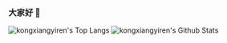 ### 大家好 👋



![kongxiangyiren's Top Langs](https://github-readme-stats.vercel.app/api/top-langs/?username=kongxiangyiren&layout=compact)
![kongxiangyiren's Github Stats](https://github-readme-stats.vercel.app/api?username=kongxiangyiren&show_icons=true&icon_color=0366d6&bg_color=ffffff&hide_title=true&include_all_commits=true&count_private=true)


